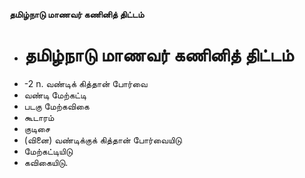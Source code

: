 **தமிழ்நாடு மாணவர் கணினித் திட்டம்**
- # தமிழ்நாடு மாணவர் கணினித் திட்டம்
- -2 n. வண்டிக் கித்தான் போர்வை
- வண்டி மேற்கட்டி
- படகு மேற்கவிகை
- கூடாரம்
- குடிசை
- (வினை) வண்டிக்குக் கித்தான் போர்வையிடு
- மேற்கட்டியிடு
- கவிகையிடு.


